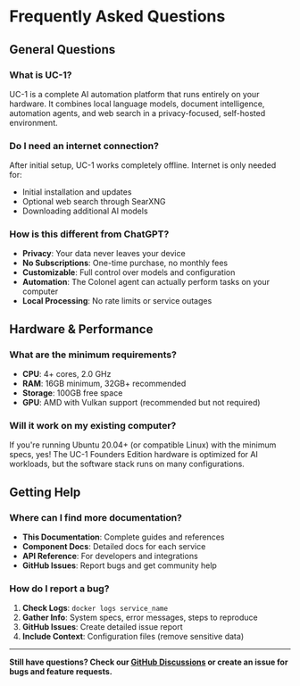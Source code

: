 # Frequently Asked Questions

## General Questions

### What is UC-1?
UC-1 is a complete AI automation platform that runs entirely on your hardware. It combines local language models, document intelligence, automation agents, and web search in a privacy-focused, self-hosted environment.

### Do I need an internet connection?
After initial setup, UC-1 works completely offline. Internet is only needed for:
- Initial installation and updates
- Optional web search through SearXNG
- Downloading additional AI models

### How is this different from ChatGPT?
- **Privacy**: Your data never leaves your device
- **No Subscriptions**: One-time purchase, no monthly fees
- **Customizable**: Full control over models and configuration
- **Automation**: The Colonel agent can actually perform tasks on your computer
- **Local Processing**: No rate limits or service outages

## Hardware & Performance

### What are the minimum requirements?
- **CPU**: 4+ cores, 2.0 GHz
- **RAM**: 16GB minimum, 32GB+ recommended
- **Storage**: 100GB free space
- **GPU**: AMD with Vulkan support (recommended but not required)

### Will it work on my existing computer?
If you're running Ubuntu 20.04+ (or compatible Linux) with the minimum specs, yes! The UC-1 Founders Edition hardware is optimized for AI workloads, but the software stack runs on many configurations.

## Getting Help

### Where can I find more documentation?
- **This Documentation**: Complete guides and references
- **Component Docs**: Detailed docs for each service
- **API Reference**: For developers and integrations
- **GitHub Issues**: Report bugs and get community help

### How do I report a bug?
1. **Check Logs**: `docker logs service_name`
2. **Gather Info**: System specs, error messages, steps to reproduce
3. **GitHub Issues**: Create detailed issue report
4. **Include Context**: Configuration files (remove sensitive data)

---

**Still have questions? Check our [GitHub Discussions](https://github.com/Unicorn-Commander/UC-1/discussions) or create an issue for bugs and feature requests.**